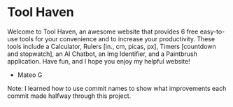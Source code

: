 # Tool Haven
Welcome to Tool Haven, an awesome website that provides 6 free easy-to-use tools for your convenience and to increase your productivity. These tools include a Calculator, Rulers [in., cm, picas, px], Timers [countdown and stopwatch], an AI Chatbot, an Img Identifier, and a Paintbrush application. Have fun, and I hope you enjoy my helpful website! 
- Mateo G

Note: I learned how to use commit names to show what improvements each commit made halfway through this project.
